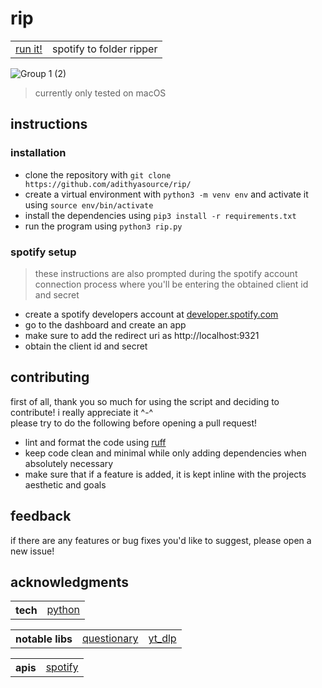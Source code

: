 # rip

<table>
    <tbody>
        <tr>
            <td><a href="#instructions"> run it!</a></td>
            <td>spotify to folder ripper</td>
        </tr>
    </tbody>
</table>

![Group 1 (2)](https://github.com/user-attachments/assets/881c7280-717d-4b99-ab53-602c46c742bb)

> currently only tested on macOS

## instructions
### installation
- clone the repository with ```git clone https://github.com/adithyasource/rip/```
- create a virtual environment with ```python3 -m venv env``` and activate it using ```source env/bin/activate```
- install the dependencies using ```pip3 install -r requirements.txt```
- run the program using ```python3 rip.py```

### spotify setup
> these instructions are also prompted during the spotify account connection process where you'll be entering the obtained client id and secret
- create a spotify developers account at [developer.spotify.com](https://developer.spotify.com)
- go to the dashboard and create an app
- make sure to add the redirect uri as http://localhost:9321
- obtain the client id and secret

## contributing
first of all, thank you so much for using the script and deciding to contribute! i really appreciate it ^-^ \
please try to do the following before opening a pull request!
- lint and format the code using [ruff](https://docs.astral.sh/ruff/)
- keep code clean and minimal while only adding dependencies when absolutely necessary
- make sure that if a feature is added, it is kept inline with the projects aesthetic and goals

## feedback

if there are any features or bug fixes you'd like to suggest, please open a new issue!

## acknowledgments

<table>
    <tbody>
        <tr>
            <th>tech</th>
            <td><a href="https://www.python.org/" target="_blank">python</a></td>
        </tr>
    </tbody>
</table>

<table>
    <tbody>
        <tr>
            <th>notable libs</th>
            <td><a href="https://questionary.readthedocs.io/en/stable/" target="_blank">questionary</a></td>
            <td><a href="https://github.com/yt-dlp/yt-dlp" target="_blank">yt_dlp</a></td>
        </tr>
    </tbody>
</table>

<table>
    <tbody>
        <tr>
            <th>apis</th>
            <td><a href="https://developer.spotify.com/documentation/web-api" target="_blank">spotify</a></td>
        </tr>
    </tbody>
</table>
